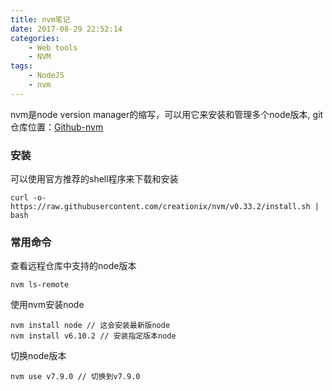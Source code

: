 ```yaml
---
title: nvm笔记
date: 2017-08-29 22:52:14
categories:
    - Web tools
    - NVM
tags:
    - NodeJS
    - nvm
---
```


nvm是node version manager的缩写，可以用它来安装和管理多个node版本, git仓库位置：[Github-nvm](https://github.com/creationix/nvm)

### 安装
  可以使用官方推荐的shell程序来下载和安装

    curl -o- https://raw.githubusercontent.com/creationix/nvm/v0.33.2/install.sh | bash

### 常用命令

查看远程仓库中支持的node版本

    nvm ls-remote

使用nvm安装node

    nvm install node // 这会安装最新版node
    nvm install v6.10.2 // 安装指定版本node

切换node版本

    nvm use v7.9.0 // 切换到v7.9.0